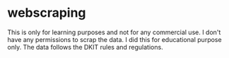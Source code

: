 # webscraping
This is only for learning purposes and not for any commercial use. I don't have any permissions to scrap the data.
I did this for educational purpose only. The data follows the DKIT rules and regulations.
